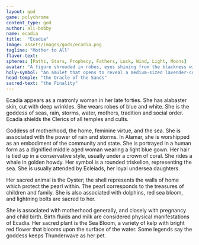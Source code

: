 ```yaml
---
layout: god
game: polychrome
content_type: god
author: ali-bobby
name: ecadia
title:  "Ecadia"
image: assets/images/gods/ecadia.png
tagline: "Mother to All"
flavor-text:
spheres: [Paths, Stars, Prophecy, Fathers, Luck, Wind, Light, Moons]
avatar: "A figure shrouded in robes, eyes shining from the blackness within the robe"
holy-symbol: "An amulet that opens to reveal a medium-sized lavender-colored mirror"
head-temple: "the Oracle of the Sands"
sacred-text: "the Finality"
---
```


Ecadia appears as a matronly woman in her late forties. She has alabaster skin, cut with deep wrinkles. She wears robes of blue and white. She is the goddess of seas, rain, storms, water, mothers, tradition and social order. Ecadia shields the Clerics of all temples and cults.

Goddess of motherhood, the home, feminine virtue, and the sea. She is associated with the power of rain and storms. In Alamar, she is worshipped as an embodiment of the community and state. She is portrayed in a human form as a dignified middle aged woman wearing a light blue gown. Her hair is tied up in a conservative style, usually under a crown of coral. She rides a whale in golden howdy. Her symbol is a rounded triskelion, representing the sea. She is usually attended by Ecleiads, her loyal undersea daughters.

Her sacred animal is the Oyster; the shell represents the walls of home which protect the pearl within. The pearl corresponds to the treasures of children and family. She is also associated with dolphins, red sea bloom, and lightning bolts are sacred to her.

She is associated with motherhood generally, and closely with pregnancy and child birth. Birth fluids and milk are considered physical manifestations of Ecadia. Her sacred plant is the Sea Bloom, a variety of kelp with bright red flower that blooms upon the surface of the water. Some legends say the goddess keeps Thunderwave as her pet.